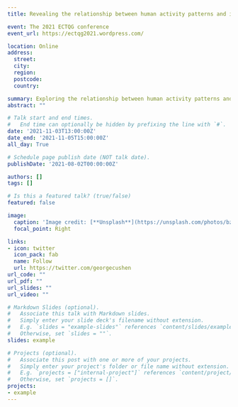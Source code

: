 ```yaml
---
title: Revealing the relationship between human activity patterns and income status

event: The 2021 ECTQG conference
event_url: https://ectqg2021.wordpress.com/

location: Online
address:
  street: 
  city: 
  region: 
  postcode: 
  country: 

summary: Exploring the relationship between human activity patterns and income status: Evidence from transit users in Shenzhen
abstract: ""

# Talk start and end times.
#   End time can optionally be hidden by prefixing the line with `#`.
date: '2021-11-03T13:00:00Z'
date_end: '2021-11-05T15:00:00Z'
all_day: True

# Schedule page publish date (NOT talk date).
publishDate: '2021-08-02T00:00:00Z'

authors: []
tags: []

# Is this a featured talk? (true/false)
featured: false

image:
  caption: 'Image credit: [**Unsplash**](https://unsplash.com/photos/bzdhc5b3Bxs)'
  focal_point: Right

links:
- icon: twitter
  icon_pack: fab
  name: Follow
  url: https://twitter.com/georgecushen
url_code: ""
url_pdf: ""
url_slides: ""
url_video: ""

# Markdown Slides (optional).
#   Associate this talk with Markdown slides.
#   Simply enter your slide deck's filename without extension.
#   E.g. `slides = "example-slides"` references `content/slides/example-slides.md`.
#   Otherwise, set `slides = ""`.
slides: example

# Projects (optional).
#   Associate this post with one or more of your projects.
#   Simply enter your project's folder or file name without extension.
#   E.g. `projects = ["internal-project"]` references `content/project/deep-learning/index.md`.
#   Otherwise, set `projects = []`.
projects:
- example
---
```


